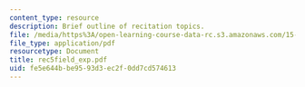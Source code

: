 ```yaml
---
content_type: resource
description: Brief outline of recitation topics.
file: /media/https%3A/open-learning-course-data-rc.s3.amazonaws.com/15-301-managerial-psychology-laboratory-fall-2004/fe5e644bbe9593d3ec2f0dd7cd574613_rec5field_exp.pdf
file_type: application/pdf
resourcetype: Document
title: rec5field_exp.pdf
uid: fe5e644b-be95-93d3-ec2f-0dd7cd574613
---
```

